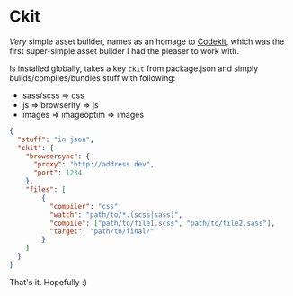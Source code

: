 # Ckit

*Very* simple asset builder, names as an homage to [Codekit](https://codekitapp.com), which was the first super-simple asset builder I had the pleaser to work with.

Is installed globally, takes a key `ckit` from package.json and simply builds/compiles/bundles stuff with following:

* sass/scss => css
* js => browserify => js
* images => imageoptim => images

``` json
{
  "stuff": "in json",
  "ckit": {
    "browsersync": {
      "proxy": "http://address.dev",
      "port": 1234
    },
    "files": [
        {
          "compiler": "css",
          "watch": "path/to/*.(scss|sass)",
          "compile": ["path/to/file1.scss", "path/to/file2.sass"],
          "target": "path/to/final/"
        }
    ]
  }
}
```

That's it. Hopefully :)